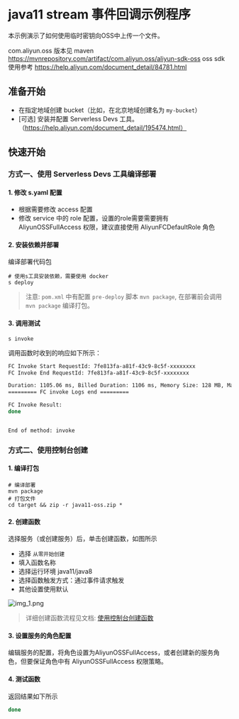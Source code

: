 # java11 stream 事件回调示例程序
本示例演示了如何使用临时密钥向OSS中上传一个文件。

com.aliyun.oss 版本见 maven  https://mvnrepository.com/artifact/com.aliyun.oss/aliyun-sdk-oss
oss sdk 使用参考 https://help.aliyun.com/document_detail/84781.html

## 准备开始
- 在指定地域创建 bucket（比如，在北京地域创建名为 `my-bucket`）
- [可选] 安装并配置 Serverless Devs 工具。（https://help.aliyun.com/document_detail/195474.html）

## 快速开始
### 方式一、使用 Serverless Devs 工具编译部署

#### 1. 修改 s.yaml 配置
- 根据需要修改 access 配置
- 修改 service 中的 role 配置，设置的role需要需要拥有 AliyunOSSFullAccess 权限，建议直接使用 AliyunFCDefaultRole 角色

#### 2. 安装依赖并部署

编译部署代码包
```shell
# 使用s工具安装依赖，需要使用 docker
s deploy
```
> 注意: `pom.xml` 中有配置 `pre-deploy` 脚本 `mvn package`, 在部署前会调用 `mvn package` 编译打包。

#### 3. 调用测试

```shell
s invoke
```

调用函数时收到的响应如下所示：

```bash
FC Invoke Start RequestId: 7fe813fa-a81f-43c9-8c5f-xxxxxxxx
FC Invoke End RequestId: 7fe813fa-a81f-43c9-8c5f-xxxxxxxx

Duration: 1105.06 ms, Billed Duration: 1106 ms, Memory Size: 128 MB, Max Memory Used: 121.36 MB
========= FC invoke Logs end =========

FC Invoke Result:
done


End of method: invoke
```

### 方式二、使用控制台创建

#### 1. 编译打包

```shell
# 编译部署
mvn package
# 打包文件
cd target && zip -r java11-oss.zip *
```

#### 2. 创建函数
选择服务（或创建服务）后，单击创建函数，如图所示
- 选择 `从零开始创建`
- 填入函数名称
- 选择运行环境 java11/java8
- 选择函数触发方式：通过事件请求触发
- 其他设置使用默认

![img_1.png](assets/20220408110824.jpg)

> 详细创建函数流程见文档: [使用控制台创建函数](https://help.aliyun.com/document_detail/51783.html)

#### 3. 设置服务的角色配置
编辑服务的配置，将角色设置为AliyunOSSFullAccess，或者创建新的服务角色，但要保证角色中有 AliyunOSSFullAccess 权限策略。

#### 4. 测试函数

返回结果如下所示
```bash
done
```